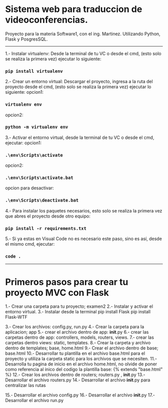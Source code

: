 # Sistema web para traduccion de videoconferencias. 
Proyecto para la materia Software1, con el ing. Martinez.
Utilizando Python, Flask y PosgresSQL.

<hr/>

1.- Instalar virtualenv:
Desde la terminal de tu VC o desde el cmd, (esto solo se realiza la primera vez) ejecutar lo siguiente:
### `pip install virtualenv`

2.- Crear un entorno virtual:
Descargar el proyecto, ingresa a la ruta del proyecto desde el cmd, (esto solo se realiza la primera vez) ejecutar lo siguiente:
opcion1:
### `virtualenv env`
opcion2:
### `python -m virtualenv env`

3.- Activar el entorno virtual, desde la terminal de tu VC o desde el cmd, ejecutar:
opcion1:
### `.\env\Scripts\activate`
opcion2:
### `.\env\Scripts\activate.bat`
opcion para desactivar:
### `.\env\Scripts\deactivate.bat`

4.- Para instalar los paquetes necesarios, esto solo se realiza la primera vez que abres el proyecto desde otro equipo:
### `pip install -r requirements.txt`

5.- Si ya estas en Visual Code no es necesario este paso, sino es así, desde el mismo cmd, ejecutar:
### `code .`

<hr/>


# Primeros pasos para crear tu proyecto MVC con Flask
1.- Crear una carpeta para tu proyecto; examen2
2.- Instalar y activar el entorno virtual.
3.- Instalar desde la terminal
pip install Flask
pip install Flask-WTF

3.- Crear los archivos: config.py, run.py 
4.- Crear la carpeta para la aplicacion; app
5.- crear el archivo dentro de app: __init__.py
6.- crear las carpetas dentro de app: controllers, models, routers, views.
7.- crear las carpetas dentro views: static, templates.
8.- Crear la carpeta y archivo dentro de templates; base, home.html
9.- Crear el archivo dentro de base; base.html
10.- Desarrollar tu plantilla en el archivo base.html para el proyecto y utiliza la carpeta static para los archivos que se necesiten.
11.-  Desarrolla tu pagina de inicio en el archivo home.html, no olvide de poner como referencia al inico del codigo la plantilla base: {% extends "base.html" %}
12.- Crear los archivos dentro de routers; routers.py , __init__.py
13.- Desarrollar el archivo routers.py
14.- Desarrollar el archivo __init__.py para centralizar las rutas

15.- Desarrollar el archivo config.py
16.- Desarrollar el archivo __init__.py
17.- Desarrollar el archivo run.py




